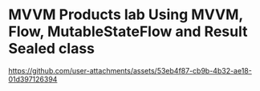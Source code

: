 # MVVM Products lab Using MVVM, Flow, MutableStateFlow and Result Sealed class


https://github.com/user-attachments/assets/53eb4f87-cb9b-4b32-ae18-01d397126394

